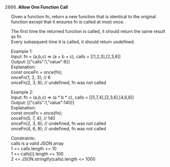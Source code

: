 2666. **Allow One Function Call**

Given a function fn, return a new function that is identical to the original function except that it ensures fn is called at most once.<br>

The first time the returned function is called, it should return the same result as fn.<br>
Every subsequent time it is called, it should return undefined.<br>
 

Example 1:<br>
Input: fn = (a,b,c) => (a + b + c), calls = [[1,2,3],[2,3,6]]<br>
Output: [{"calls":1,"value":6}]<br>
Explanation:<br>
const onceFn = once(fn);<br>
onceFn(1, 2, 3); // 6<br>
onceFn(2, 3, 6); // undefined, fn was not called<br>

Example 2:<br>
Input: fn = (a,b,c) => (a * b * c), calls = [[5,7,4],[2,3,6],[4,6,8]]<br>
Output: [{"calls":1,"value":140}]<br>
Explanation:<br>
const onceFn = once(fn);<br>
onceFn(5, 7, 4); // 140<br>
onceFn(2, 3, 6); // undefined, fn was not called<br>
onceFn(4, 6, 8); // undefined, fn was not called<br>

Constraints:<br>
calls is a valid JSON array<br>
1 <= calls.length <= 10<br>
1 <= calls[i].length <= 100<br>
2 <= JSON.stringify(calls).length <= 1000<br>
